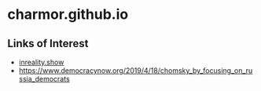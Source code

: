 # charmor.github.io

## Links of Interest

* [inreality.show]( http://inreality.show )
* https://www.democracynow.org/2019/4/18/chomsky_by_focusing_on_russia_democrats

